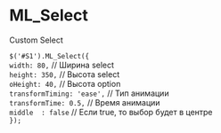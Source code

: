 ML_Select
=========

Custom Select

  

`$('#S1').ML_Select({`  
 `width: 80,` // Ширина select  
 `height: 350,` // Высота select  
 `oHeight: 40,` // Высота option  
 `transformTiming: 'ease',` // Тип анимации  
 `transformTime: 0.5,` // Время анимации  
 `middle  : false` // Если true, то выбор будет в центре  
`});`